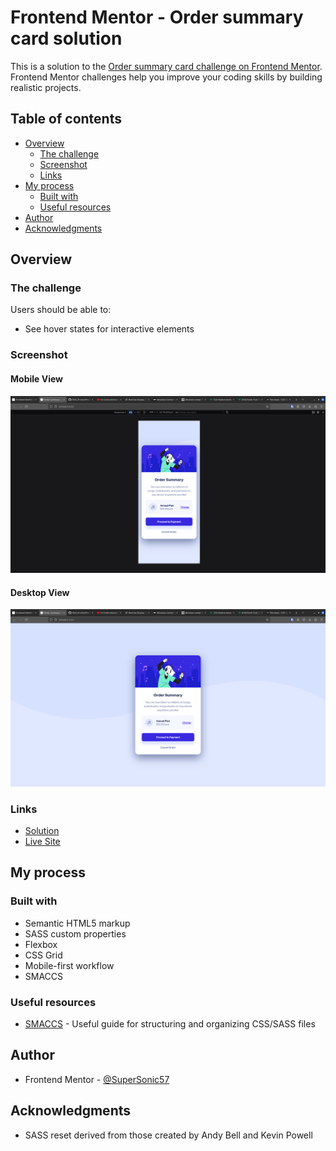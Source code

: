 # Frontend Mentor - Order summary card solution

This is a solution to the [Order summary card challenge on Frontend Mentor](https://www.frontendmentor.io/challenges/order-summary-component-QlPmajDUj). Frontend Mentor challenges help you improve your coding skills by building realistic projects. 

## Table of contents

- [Overview](#overview)
  - [The challenge](#the-challenge)
  - [Screenshot](#screenshot)
  - [Links](#links)
- [My process](#my-process)
  - [Built with](#built-with)
  - [Useful resources](#useful-resources)
- [Author](#author)
- [Acknowledgments](#acknowledgments)

## Overview

### The challenge

Users should be able to:

- See hover states for interactive elements

### Screenshot

#### Mobile View

![](./screenshot-mobile.png)

#### Desktop View

![](./screenshot-desktop.png)

### Links

- [Solution](https://github.com/SuperSonic57/FEM_OrderSummaryComponent)
- [Live Site](https://supersonic57.github.io/FEM_OrderSummaryComponent/)

## My process

### Built with

- Semantic HTML5 markup
- SASS custom properties
- Flexbox
- CSS Grid
- Mobile-first workflow
- SMACCS

### Useful resources

- [SMACCS](https://smacss.com/) - Useful guide for structuring and organizing CSS/SASS files

## Author

- Frontend Mentor - [@SuperSonic57](https://www.frontendmentor.io/profile/SuperSonic57)

## Acknowledgments

- SASS reset derived from those created by Andy Bell and Kevin Powell